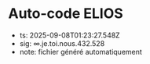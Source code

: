 # Auto-code ELIOS
- ts: 2025-09-08T01:23:27.548Z
- sig: ∞.je.toi.nous.432.528
- note: fichier généré automatiquement